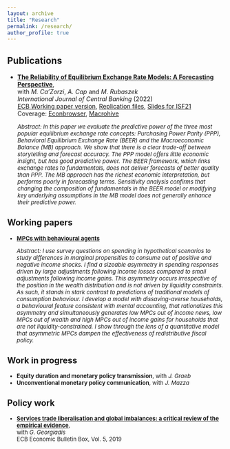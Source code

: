 ```yaml
---
layout: archive
title: "Research"
permalink: /research/
author_profile: true
---
```



## Publications
- [**The Reliability of Equilibrium Exchange Rate Models: A Forecasting Perspective**](https://www.ijcb.org/journal/ijcb22q3a6.pdf),   
with *M. Ca’Zorzi*, *A. Cap* and *M. Rubaszek*   
*International Journal of Central Banking* (2022)     
  [ECB Working paper version](https://www.ecb.europa.eu/pub/pdf/scpwps/ecb.wp2358~4382d88430.en.pdf), 
  [Replication files](https://web.sgh.waw.pl/~mrubas/Publications/MatlabReplicationCodesEER.zip), 
  [Slides for ISF21](https://github.com/andrejmijakovic/andrejmijakovic.github.io/blob/master/_files/slides_ISF21.pdf)   
  Coverage: [Econbrowser](http://econbrowser.com/archives/2020/02/guest-contribution-the-predictive-power-of-equilibrium-exchange-rates), [Macrohive](https://macrohive.com/deep-dives/which-fx-valuation-models-work-best/)

    <font size="2"><em> Abstract: In this paper we evaluate the predictive power of the three most popular equilibrium exchange rate concepts: Purchasing Power Parity (PPP), Behavioral Equilibrium Exchange Rate (BEER) and the Macroeconomic Balance (MB) approach. We show that there is a clear trade-off between storytelling and forecast accuracy. The PPP model offers little economic insight, but has good predictive power. The BEER framework, which links exchange rates to fundamentals, does not deliver forecasts of better quality than PPP. The MB approach has the richest economic interpretation, but performs poorly in forecasting terms. Sensitivity analysis confirms that changing the composition of fundamentals in the BEER model or modifying key underlying assumptions in the MB model does not generally enhance their predictive power.</em><font>

## Working papers
- [**MPCs with behavioural agents**](https://github.com/andrejmijakovic/andrejmijakovic.github.io/blob/master/_files/draft_mpc_220913.pdf)

    <font size="2"><em> Abstract: I use survey questions on spending in hypothetical scenarios to study differences in marginal propensities to consume out of positive and negative income shocks. I find a sizeable asymmetry in spending responses driven by large adjustments following income losses compared to small adjustments following income gains. This asymmetry occurs irrespective of the position in the wealth distribution and is not driven by liquidity constraints. As such, it stands in stark contrast to predictions of traditional models of consumption behaviour. I develop a model with dissaving-averse households, a behavioural feature consistent with mental accounting, that rationalizes this asymmetry and simultaneously generates low MPCs out of income news, low MPCs out of wealth and high MPCs out of income gains for households that are not liquidity-constrained. I show through the lens of a quantitative model that asymmetric MPCs dampen the effectiveness of redistributive fiscal policy.</em><font>

## Work in progress
- **Equity duration and monetary policy transmission**, with *J. Graeb*
- **Unconventional monetary policy communication**, with *J. Mazza*

## Policy work
- [**Services trade liberalisation and global imbalances: a critical review of the empirical evidence**](https://www.ecb.europa.eu/pub/economic-bulletin/focus/2019/html/ecb.ebbox201905_02~84aa884ddf.en.html),  
 with *G. Georgiadis*  
  ECB Economic Bulletin Box, Vol. 5, 2019    